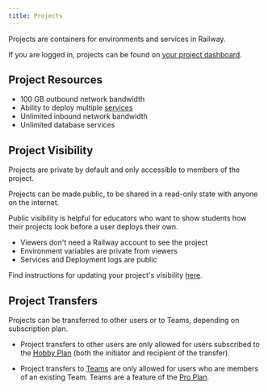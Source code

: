 ```yaml
---
title: Projects
---
```


Projects are containers for environments and services in Railway.

If you are logged in, projects can be found on <a href="https://railway.app/dashboard" target="_blank">your project dashboard</a>.

## Project Resources

- 100 GB outbound network bandwidth
- Ability to deploy multiple [services](/reference/services)
- Unlimited inbound network bandwidth
- Unlimited database services

## Project Visibility

Projects are private by default and only accessible to members of the project.

Projects can be made public, to be shared in a read-only state with anyone on the internet.

Public visibility is helpful for educators who want to show students how their projects look before a user deploys their own.

- Viewers don't need a Railway account to see the project
- Environment variables are private from viewers
- Services and Deployment logs are public

Find instructions for updating your project's visibility [here](/how-to/create-and-manage-projects#updating-project-visibility).

## Project Transfers

Projects can be transferred to other users or to Teams, depending on subscription plan.

- Project transfers to other users are only allowed for users subscribed to the [Hobby Plan](/reference/pricing#plans) (both the initiator and recipient of the transfer).

- Project transfers to [Teams](/reference/teams) are only allowed for users who are members of an existing Team.  Teams are a feature of the [Pro Plan](/reference/pricing#plans).